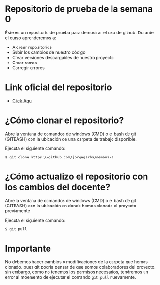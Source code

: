 # Repositorio de prueba de la semana 0

Éste es un repositorio de prueba para demostrar el uso de github.
Durante el curso aprenderemos a:
  - A crear repositorios
  - Subir los cambios de nuestro código
  - Crear versiones descargables de nuestro proyecto
  - Crear ramas
  - Corregir errores

# Link oficial del repositorio

  - [Click Aquí](https://github.com/jorgegarba/semana-0)

# ¿Cómo clonar el repositorio?

Abre la ventana de comandos de windows (CMD) o el bash de git (GITBASH) con la ubicación de una carpeta de trabajo disponible.

Ejecuta el siguiente comando:

```sh
$ git clone https://github.com/jorgegarba/semana-0
```

# ¿Cómo actualizo el repositorio con los cambios del docente?

Abre la ventana de comandos de windows (CMD) o el bash de git (GITBASH) con la ubicación en donde hemos clonado el proyecto previamente

Ejecuta el siguiente comando:

```sh
$ git pull
```
# Importante

No debemos hacer cambios o modificaciones de la carpeta que hemos clonado, pues git podría pensar de que somos colaboradores del proyecto, sin embargo, como no tenemos los permisos necesarios, tendremos un error al moemento de ejecutar el comando ``` git pull ``` nuevamente.